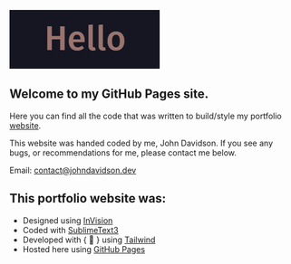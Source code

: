 ![This is an image saying hello in text](hello.png "This is an image saying hello in text")

## Welcome to my GitHub Pages site.

Here you can find all the code that was written to build/style my portfolio [website](https://johndavidson.dev/).

This website was handed coded by me, John Davidson. If you see any bugs, or recommendations for me, please contact me below.

Email: contact@johndavidson.dev 


## This portfolio website was:
* Designed using [InVision](https://www.invisionapp.com/)
* Coded with [SublimeText3](https://www.sublimetext.com/3)
* Developed with { 💓 } using [Tailwind](https://tailwindcss.com/)
* Hosted here using [GitHub Pages](https://pages.github.com/)
